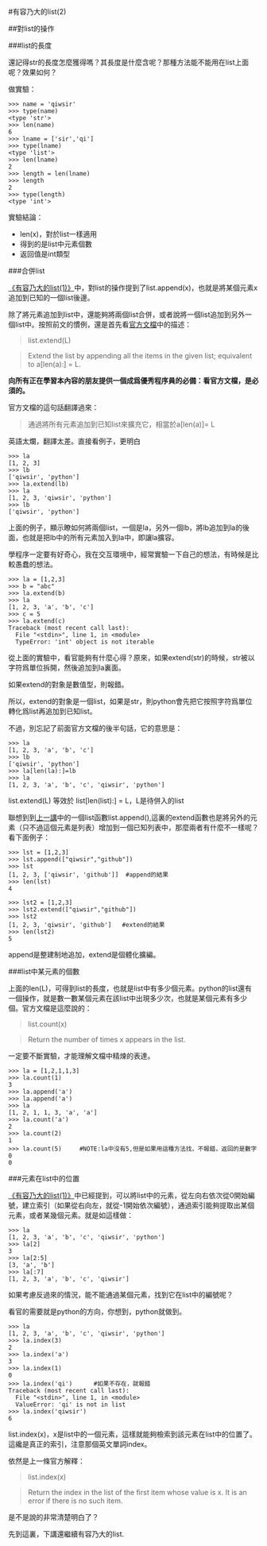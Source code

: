 #有容乃大的list(2)

##對list的操作

###list的長度

還記得str的長度怎麼獲得嗎？其長度是什麼含呢？那種方法能不能用在list上面呢？效果如何？

做實驗：

    >>> name = 'qiwsir'
    >>> type(name)
    <type 'str'>
    >>> len(name)
    6
    >>> lname = ['sir','qi']
    >>> type(lname)
    <type 'list'>
    >>> len(lname)
    2
    >>> length = len(lname)
    >>> length
    2
    >>> type(length)
    <type 'int'>

實驗結論：

- len(x)，對於list一樣適用
- 得到的是list中元素個數
- 返回值是int類型

###合併list

[《有容乃大的list(1)》](./113.md)中，對list的操作提到了list.append(x)，也就是將某個元素x 追加到已知的一個list後邊。

除了將元素追加到list中，還能夠將兩個list合併，或者說將一個list追加到另外一個list中。按照前文的慣例，還是首先看[官方文檔](https://docs.python.org/2/tutorial/datastructures.html)中的描述：

> list.extend(L)

>    Extend the list by appending all the items in the given list; equivalent to a[len(a):] = L.

**向所有正在學習本內容的朋友提供一個成爲優秀程序員的必備：看官方文檔，是必須的。**

官方文檔的這句話翻譯過來：

>通過將所有元素追加到已知list來擴充它，相當於a[len(a)]= L

英語太爛，翻譯太差。直接看例子，更明白

    >>> la
    [1, 2, 3]
    >>> lb
    ['qiwsir', 'python']
    >>> la.extend(lb)
    >>> la
    [1, 2, 3, 'qiwsir', 'python']
    >>> lb
    ['qiwsir', 'python']

上面的例子，顯示瞭如何將兩個list，一個是la，另外一個lb，將lb追加到la的後面，也就是把lb中的所有元素加入到la中，即讓la擴容。

學程序一定要有好奇心，我在交互環境中，經常實驗一下自己的想法，有時候是比較愚蠢的想法。

    >>> la = [1,2,3]
    >>> b = "abc"
    >>> la.extend(b)
    >>> la
    [1, 2, 3, 'a', 'b', 'c']
    >>> c = 5
    >>> la.extend(c)
    Traceback (most recent call last):
      File "<stdin>", line 1, in <module>
      TypeError: 'int' object is not iterable

從上面的實驗中，看官能夠有什麼心得？原來，如果extend(str)的時候，str被以字符爲單位拆開，然後追加到la裏面。

如果extend的對象是數值型，則報錯。

所以，extend的對象是一個list，如果是str，則python會先把它按照字符爲單位轉化爲list再追加到已知list。

不過，別忘記了前面官方文檔的後半句話，它的意思是：

    >>> la
    [1, 2, 3, 'a', 'b', 'c']
    >>> lb
    ['qiwsir', 'python']
    >>> la[len(la):]=lb
    >>> la
    [1, 2, 3, 'a', 'b', 'c', 'qiwsir', 'python']

list.extend(L) 等效於 list[len(list):] = L，L是待併入的list

聯想到到[上一講](./113.md)中的一個list函數list.append(),這裏的extend函數也是將另外的元素（只不過這個元素是列表）增加到一個已知列表中，那麼兩者有什麼不一樣呢？看下面例子：

    >>> lst = [1,2,3]
    >>> lst.append(["qiwsir","github"])
    >>> lst
    [1, 2, 3, ['qiwsir', 'github']]  #append的結果
    >>> len(lst)
    4

    >>> lst2 = [1,2,3]
    >>> lst2.extend(["qiwsir","github"])
    >>> lst2
    [1, 2, 3, 'qiwsir', 'github']   #extend的結果
    >>> len(lst2)
    5

append是整建制地追加，extend是個體化擴編。

###list中某元素的個數

上面的len(L)，可得到list的長度，也就是list中有多少個元素。python的list還有一個操作，就是數一數某個元素在該list中出現多少次，也就是某個元素有多少個。官方文檔是這麼說的：

>list.count(x)

>Return the number of times x appears in the list.

一定要不斷實驗，才能理解文檔中精煉的表達。

    >>> la = [1,2,1,1,3]
    >>> la.count(1)
    3
    >>> la.append('a')
    >>> la.append('a')
    >>> la
    [1, 2, 1, 1, 3, 'a', 'a']
    >>> la.count('a')
    2
    >>> la.count(2)
    1
    >>> la.count(5)     #NOTE:la中沒有5,但是如果用這種方法找，不報錯，返回的是數字0
    0

###元素在list中的位置

 [《有容乃大的list(1)》](./113.md)中已經提到，可以將list中的元素，從左向右依次從0開始編號，建立索引（如果從右向左，就從-1開始依次編號），通過索引能夠提取出某個元素，或者某幾個元素。就是如這樣做：

    >>> la
    [1, 2, 3, 'a', 'b', 'c', 'qiwsir', 'python']
    >>> la[2]
    3
    >>> la[2:5]
    [3, 'a', 'b']
    >>> la[:7]
    [1, 2, 3, 'a', 'b', 'c', 'qiwsir']

如果考慮反過來的情況，能不能通過某個元素，找到它在list中的編號呢？

看官的需要就是python的方向，你想到，python就做到。

    >>> la
    [1, 2, 3, 'a', 'b', 'c', 'qiwsir', 'python']
    >>> la.index(3)
    2
    >>> la.index('a')
    3
    >>> la.index(1)
    0
    >>> la.index('qi')      #如果不存在，就報錯
    Traceback (most recent call last):
      File "<stdin>", line 1, in <module>
      ValueError: 'qi' is not in list
    >>> la.index('qiwsir')
    6

list.index(x)，x是list中的一個元素，這樣就能夠檢索到該元素在list中的位置了。這纔是真正的索引，注意那個英文單詞index。

依然是上一條官方解釋：

>list.index(x)

>Return the index in the list of the first item whose value is x. It is an error if there is no such item.

是不是說的非常清楚明白了？

先到這裏，下講還繼續有容乃大的list.
